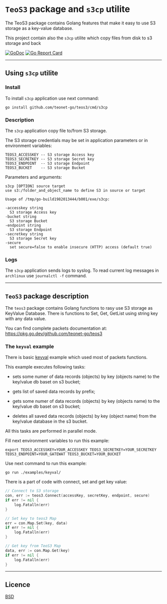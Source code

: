 # `TeoS3` package and `s3cp` utilite

The TeoS3 package contains Golang features that make it easy to use S3 storage
as a key-value database.

This project contain also the `s3cp` utilite which copy files from disk to s3
storage and back

[![GoDoc](https://godoc.org/github.com/teonet-go/teos3?status.svg)](https://godoc.org/github.com/teonet-go/teos3/)
[![Go Report Card](https://goreportcard.com/badge/github.com/teonet-go/teos3)](https://goreportcard.com/report/github.com/teonet-go/teos3)

-----------------------

## Using `s3cp` utilite

### Install

To install `s3cp` application use next command:

```shell
go install github.com/teonet-go/teos3/cmd/s3cp
```

### Description

The `s3cp` application copy file to/from S3 storage.

The S3 storage credentials may be set in application parameters or in
environment variables:

```shell
TEOS3_ACCESSKEY -- S3 storage Access key
TEOS3_SECRETKEY -- S3 storage Secret key
TEOS3_ENDPOINT  -- S3 storage Endpoint
TEOS3_BUCKET    -- S3 storage Bucket
```

Parameters and arguments:

```shell
s3cp [OPTION] source target
use s3:/folder_and_object_name to define S3 in source or target

Usage of /tmp/go-build1982013444/b001/exe/s3cp:

-accesskey string
  S3 storage Access key
-bucket string
  S3 storage Bucket
-endpoint string
  S3 storage Endpoint
-secretkey string
  S3 storage Secret key
-secure
  set secure=false to enable insecure (HTTP) access (default true)
```

### Logs

The `s3cp` application sends logs to syslog. To read current log messages in
`archlinux` use `journalctl -f` command.

-----------------------

## `TeoS3` package description

The `teos3` package contains Golang functions to rasy use S3 storage as
KeyValue Database. There is functions to Set, Get, GetList using string key with any data value.

You can find complete packets documentation at: <https://pkg.go.dev/github.com/teonet-go/teos3>

### The `keyval` example

There is basic [keyval](examples/keyval/main.go) example which used most of packets functions.

This example executes following tasks:

- sets some numer of data records (objects) by key (objects name) to the key/value db baset on s3 bucket;

- gets list of saved data records by prefix;

- gets some numer of data records (objects) by key (objects name) to the key/value db baset on s3 bucket;

- deletes all saved data records (objects) by key (object name) from the key/value database in the s3 bucket.

All this tasks are performed in parallel mode.

Fill next environment variables to run this example:

```shell
export TEOS3_ACCESSKEY=YOUR_ACCESSKEY TEOS3_SECRETKEY=YOUR_SECRETKEY TEOS3_ENDPOINT=YOUR_GATEWAT TEOS3_BUCKET=YOUR_BUCKET
```

Use next command to run this example:

```shell
go run ./examples/keyval/
```

There is a part of code with connect, set and get key value:

```go
// Connect to S3 storage
con, err := teos3.Connect(accessKey, secretKey, endpoint, secure)
if err != nil {
    log.Fatalln(err)
}

// Set key to teos3 Map
err = con.Map.Set(key, data)
if err != nil {
    log.Fatalln(err)
}

// Get key from TeoS3 Map
data, err := con.Map.Get(key)
if err != nil {
    log.Fatalln(err)
}
```

-----------------------

## Licence

[BSD](LICENSE)
